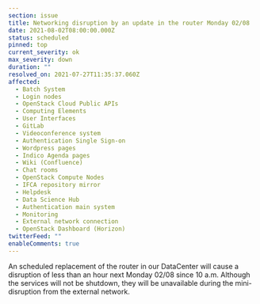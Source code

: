 ```yaml
---
section: issue
title: Networking disruption by an update in the router Monday 02/08
date: 2021-08-02T08:00:00.000Z
status: scheduled
pinned: top
current_severity: ok
max_severity: down
duration: ""
resolved_on: 2021-07-27T11:35:37.060Z
affected:
  - Batch System
  - Login nodes
  - OpenStack Cloud Public APIs
  - Computing Elements
  - User Interfaces
  - GitLab
  - Videoconference system
  - Authentication Single Sign-on
  - Wordpress pages
  - Indico Agenda pages
  - Wiki (Confluence)
  - Chat rooms
  - OpenStack Compute Nodes
  - IFCA repository mirror
  - Helpdesk
  - Data Science Hub
  - Authentication main system
  - Monitoring
  - External network connection
  - OpenStack Dashboard (Horizon)
twitterFeed: ""
enableComments: true
---
```

An scheduled replacement of the router in our DataCenter will cause a disruption of less than an hour next Monday 02/08 since 10 a.m. Although the services will not be shutdown, they will be unavailable during the mini-disruption from the external network.